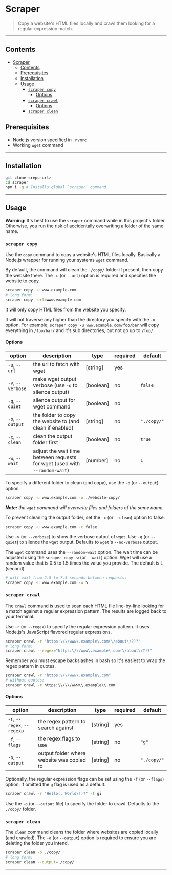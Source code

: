 # Scraper

> Copy a website's HTML files locally and crawl them looking for a regular expression match.

-----

## Contents

- [Scraper](#scraper)
  - [Contents](#contents)
  - [Prerequisites](#prerequisites)
  - [Installation](#installation)
  - [Usage](#usage)
    - [`scraper copy`](#scraper-copy)
      - [Options](#options)
    - [`scraper crawl`](#scraper-crawl)
      - [Options](#options-1)
    - [`scraper clean`](#scraper-clean)

## Prerequisites

* Node.js version specified in `.nvmrc`
* Working `wget` command

-----

## Installation

```bash
git clone <repo-url>
cd scraper
npm i -g # Installs global `scraper` command
```

-----

## Usage

**Warning:** It's best to use the `scraper` command while in this project's folder. Otherwise, you run the risk of accidentally overwriting a folder of the same name.

### `scraper copy`

Use the `copy` command to copy a website's HTML files locally. Basically a Node.js wrapper for running your systems `wget` command.

By default, the command will clean the `./copy/` folder if present, then copy the website there. The `-u` (or `--url`) option is required and specifies the website to copy.

```bash
scraper copy -u www.example.com
# long form:
scraper copy -url=www.example.com
```

It will only copy HTML files from the website you specify.

It will not traverse any higher than the directory you specify with the `-u` option. For example, `scraper copy -u www.example.com/foo/bar` will copy everything in `/foo/bar/` and it's sub directories, but not go up to `/foo/`.

#### Options

| option | description | type | required | default |
|--------|-------------|------------|------------|-------|
| `-u`, `--url` | the url to fetch with wget | [string] | yes | |
| `-v`, `--verbose` | make wget output verbose (use `-q` to silence output) | [boolean] | no | `false` |
| `-q`, `--quiet` | silence output for wget command | [boolean] | no |  |
| `-o`, `--output` | the folder to copy the website to (and clean if enabled) | [string] | no | `"./copy/"` |
| `-c`, `--clean` | clean the output folder first | [boolean] | no | `true` |
| `-w`, `--wait` | adjust the wait time between requests for wget (used with `--random-wait`) | [number] | no | `1` |

To specify a different folder to clean (and copy), use the `-o` (or `--output`) option.

```bash
scraper copy -u www.example.com -o ./website-copy/
```

***Note:** the `wget` command will overwrite files and folders of the same name.*

To prevent cleaning the output folder, set the `-c` (or `--clean`) option to false.

```bash
scraper copy -u www.example.com -c false
```

Use `-v` (or `--verbose`) to show the verbose output of `wget`. Use `-q` (or `--quiet`) to silence the `wget` output. Defaults to `wget`'s `--no-verbose` output.

The `wget` command uses the `--random-wait` option. The wait time can be adjusted using the `scraper copy` `-w` (or `--wait`) option. Wget will use a random value that is 0.5 to 1.5 times the value you provide. The default is `1` (second).

```bash
# will wait from 2.5 to 7.5 seconds between requests:
scraper copy -u www.example.com -w 5
```

### `scraper crawl`

The `crawl` command is used to scan each HTML file line-by-line looking for a match against a regular expression pattern. The results are logged back to your terminal.

Use `-r` (or `--regex`) to specify the regular expression pattern. It uses Node.js's JavaScript flavored regular expressions.

```bash
scraper crawl -r "https:\/\/www\.example\.com(\/about\/?)?"
# long form:
scraper crawl --regex="https:\/\/www\.example\.com(\/about\/?)?"
```

Remember you must escape backslashes in bash so it's easiest to wrap the regex pattern in quotes.

```bash
scraper crawl -r "https:\/\/www\.example\.com"
# without quotes:
scraper crawl -r https:\\/\\/www\\.example\\.com
```

#### Options

|option | description | type | required | default |
|-------|-------------|------|----------|---------|
| `-r`, `--regex`, `--regexp` | the regex pattern to search against | [string] | yes | |
| `-f`, `--flags` | the regex flags to use | [string] | no | `"g"` |
| `-o`, `--output` | output folder where website was copied to | [string] | no | `"./copy/"` |

Optionally, the regular expression flags can be set using the `-f` (or `--flags`) option. If omitted the `g` flag is used as a default.

```bash
scraper crawl -r "Hello(, World\!)?" -f gi
```

Use the `-o` (or `--output` file) to specify the folder to crawl. Defaults to the `./copy/` folder.

### `scraper clean`

The `clean` command cleans the folder where websites are copied locally (and crawled). The `-o` (or `--output`) option is required to ensure you are deleting the folder you intend.

```bash
scraper clean -o ./copy/
# long form:
scraper clean --output=./copy/
```

-----

